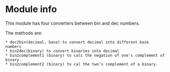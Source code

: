 # Module info

This module has four converters between bin and dec numbers.

The methods are:

    * dec2bin(decimal, base) to convert decimal into different base numbers
    * bin2dec(binary) to convert binaries into decimal
    * bin2complement1 (binary) to calc the negation of one's complement of binary.
    * bin2complement2 (binary) to cal the two's complement of a binary.
